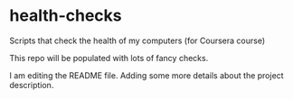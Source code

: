 # health-checks
Scripts that check the health of my computers (for Coursera course)

This repo will be populated with lots of fancy checks.

I am editing the README file. Adding some more details about the project description.
